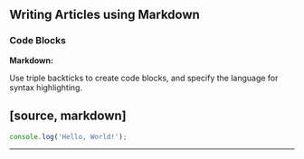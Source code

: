## Writing Articles using Markdown

### Code Blocks

**Markdown:**

Use triple backticks to create code blocks, and specify the language for syntax highlighting.

[source, markdown]
----
```typescript
console.log('Hello, World!');
```
----
